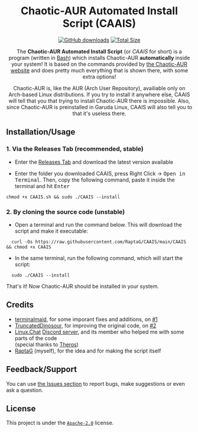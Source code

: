 <div align="center">

# Chaotic-AUR Automated Install Script (CAAIS)

[![GitHub downloads](https://img.shields.io/github/downloads/RaptaG/CAAIS/total?color=3BB300&logo=github)](https://github.com/RaptaG/CAAIS/releases)
[![Total Size](https://img.shields.io/github/repo-size/RaptaG/CAAIS?color=660099&label=Total%20Size)](https://github.com/RaptaG/CAAIS/find/main)

The **Chaotic-AUR Automated Install Script** (or _CAAIS_ for short) is a program (written in [Bash](https://www.gnu.org/software/bash)) which installs Chaotic-AUR **automatically** inside your system! It is based on the commands provided by [the Chaotic-AUR website](https://aur.chaotic.cx) and does pretty much everything that is shown there, with some extra options!

Chaotic-AUR is, like the AUR (Arch User Repository), availiable only on Arch-based Linux distributions. If you try to install it anywhere else, CAAIS will tell that you that trying to install Chaotic-AUR there is impossible. Also, since Chaotic-AUR is preinstalled in Garuda Linux, CAAIS will also tell you to that it's useless there.

</div>

## Installation/Usage

### 1. Via the Releases Tab (recommended, stable)

- Enter the [Releases Tab](https://github.com/RaptaG/CAAIS/releases) and download the latest version available

- Enter the folder you downloaded CAAIS, press Right Click -> <kbd>Open in Terminal</kbd>. Then, copy the following command, paste it inside the terminal and hit <kbd>Enter</kbd>

```
chmod +x CAAIS.sh && sudo ./CAAIS --install
```

### 2. By cloning the source code (unstable)

- Open a terminal and run the command below. This will download the script and make it executable:

```
  curl -Os https://raw.githubusercontent.com/RaptaG/CAAIS/main/CAAIS && chmod +x CAAIS
```

- In the same terminal, run the following command, which will start the script:

```
  sudo ./CAAIS --install
```

That's it! Now Chaotic-AUR should be installed in your system.

## Credits
  
- [terminalmaid](https://github.com/terminalmaid), for some imporant fixes and additions, on [#1](https://github.com/RaptaG/CAAIS/pull/1)
- [TruncatedDinosour](https://github.com/TruncatedDinosour), for improving the original code, on [#2](https://github.com/RaptaG/CAAIS/pull/2)
- [Linux.Chat](https://linux.chat/) [Discord server](https://discord.com/invite/fA7UuAAhzt), and its member who helped me with some parts of the code <br />(special thanks to [Theros](https://github.com/therosin))
- [RaptaG](https://github.com/RaptaG) (myself), for the idea and for making the script itself

## Feedback/Support

You can use [the Issues section](https://github.com/RaptaG/CAAIS/issues) to report bugs, make suggestions or even ask a question.
  
## License

This project is under the [`Apache-2.0`](LICENSE) license.

